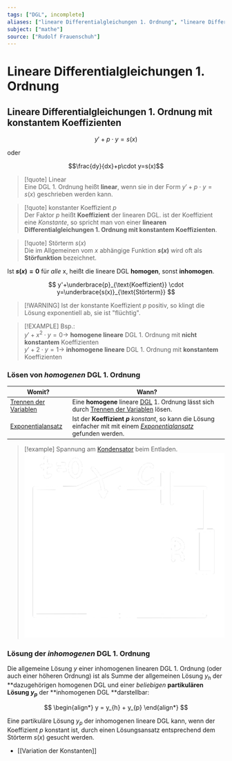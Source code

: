 ```yaml
---
tags: ["DGL", incomplete]
aliases: ["lineare Differentialgleichungen 1. Ordnung", "lineare Differentialgleichung 1. Ordnung"]
subject: ["mathe"]
source: ["Rudolf Frauenschuh"]
---
```


# Lineare Differentialgleichungen 1. Ordnung

## Lineare Differentialgleichungen 1. Ordnung mit konstantem Koeffizienten

$$y'+p\cdot y=s(x)$$

oder 

$$\frac{dy}{dx}+p\cdot y=s(x)$$

> [!quote] Linear  
> Eine DGL 1. Ordnung heißt **linear**, wenn sie in der Form $y'+p\cdot y=s(x)$ geschrieben werden kann.

> [!quote] konstanter Koeffizient $p$  
> Der Faktor $p$ heißt **Koeffizient** der linearen DGL. ist der Koeffizient eine *Konstante*, so spricht man von einer **linearen Differentialgleichungen 1. Ordnung mit konstantem Koeffizienten**.

> [!quote] Störterm $s(x)$  
> Die im Allgemeinen vom $x$ abhängige Funktion **$s(x)$** wird oft als **Störfunktion** bezeichnet.

Ist **$s(x)=0$** für *alle* x, heißt die lineare DGL **homogen**, sonst **inhomogen**.

$$
y'+\underbrace{p}_{\text{Koeffizient}} \cdot y=\underbrace{s(x)}_{\text{Störterm}}
$$

> [!WARNING] Ist der konstante Koeffizient $p$ positiv, so klingt die Lösung exponentiell ab, sie ist "flüchtig". 

> [!EXAMPLE] Bsp.:  
> $y'+x^{2}\cdot y=0\rightarrow$ **homogene lineare** DGL 1. Ordnung mit **nicht konstantem** Koeffizienten  
> $y'+2\cdot y=1\rightarrow$ **inhomogene lineare** DGL 1. Ordnung mit **konstantem** Koeffizienten

### Lösen von *homogenen* DGL 1. Ordnung

| Womit?                                                | Wann?                                                                                                                                             |
| ----------------------------------------------------- | ------------------------------------------------------------------------------------------------------------------------------------------------- |
| [Trennen der Variablen](Trennen%20der%20Variablen.md) | Eine **homogene** lineare [DGL](../{MOC}%20DGL.md) 1. Ordnung lässt sich durch [Trennen der Variablen](Trennen%20der%20Variablen.md) lösen.          |
| [Exponentialansatz](Exponentialansatz.md)             | Ist der **Koeffizient $p$** *konstant*, so kann die Lösung einfacher mit mit einem *[Exponentialansatz](Exponentialansatz.md)* gefunden werden. |

> [!example] Spannung am [Kondensator](../../Elektrotechnik/Kapazität.md) beim Entladen.  
> ![200](../assets/c_disch.png)

### Lösung der *inhomogenen* DGL 1. Ordnung

Die allgemeine Lösung $y$ einer inhomogenen linearen DGL 1. Ordnung (oder auch einer höheren Ordnung) ist als Summe der allgemeinen Lösung $y_{h}$ der **dazugehörigen homogenen DGL und einer *beliebigen* **partikulären Lösung $y_{p}$** der **inhomogenen DGL **darstellbar:

$$
\begin{align*}
	y = y_{h} + y_{p}
\end{align*}
$$

Eine partikuläre Lösung $y_{p}$ der inhomogenen lineare DGL kann, wenn der Koeffizient $p$ konstant ist, durch einen Lösungsansatz entsprechend dem Störterm $s(x)$ gesucht werden.  

- [[Variation der Konstanten]]